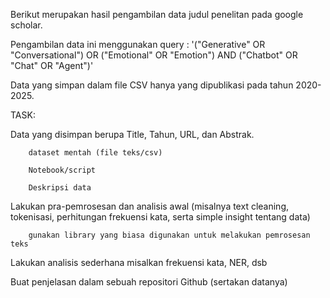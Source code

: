 Berikut merupakan hasil pengambilan data judul penelitan pada google scholar.

Pengambilan data ini menggunakan query : '("Generative" OR "Conversational") OR ("Emotional" OR "Emotion") AND ("Chatbot" OR "Chat" OR "Agent")'

Data yang simpan dalam file CSV hanya yang dipublikasi pada tahun 2020-2025.

TASK: 

Data yang disimpan berupa Title, Tahun, URL, dan Abstrak.

        dataset mentah (file teks/csv)

        Notebook/script

        Deskripsi data

Lakukan pra-pemrosesan dan analisis awal (misalnya text cleaning, tokenisasi, perhitungan frekuensi kata, serta simple insight tentang data)

        gunakan library yang biasa digunakan untuk melakukan pemrosesan teks

Lakukan analisis sederhana misalkan frekuensi kata, NER, dsb

Buat penjelasan dalam sebuah repositori Github (sertakan datanya)